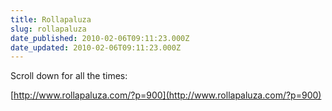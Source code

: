 ```yaml
---
title: Rollapaluza
slug: rollapaluza
date_published: 2010-02-06T09:11:23.000Z
date_updated: 2010-02-06T09:11:23.000Z
---
```


Scroll down for all the times:

[http://www.rollapaluza.com/?p=900](http://www.rollapaluza.com/?p=900)
